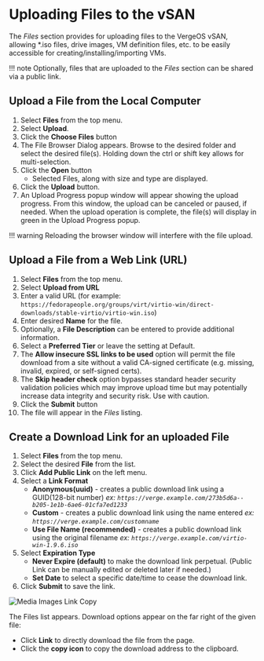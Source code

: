 # Uploading Files to the vSAN 

The *Files* section provides for uploading files to the VergeOS vSAN, allowing *.iso files, drive images, VM definition files, etc. to be easily accessible for creating/installing/importing VMs.  

!!! note
    Optionally, files that are uploaded to the *Files* section can be shared via a public link.

## Upload a File from the Local Computer

1. Select **Files** from the top menu.
2. Select **Upload**.
3. Click the **Choose Files** button
4. The File Browser Dialog appears. Browse to the desired folder and select the desired file(s). Holding down the ctrl or shift key allows for multi-selection.
5. Click the **Open** button
    - Selected Files, along with size and type are displayed.
6. Click the **Upload** button.
7. An Upload Progress popup window will appear showing the upload progress. From this window, the upload can be canceled or paused, if needed. When the upload operation is complete, the file(s) will display in green in the Upload Progress popup.

!!! warning
    Reloading the browser window will interfere with the file upload.

## Upload a File from a Web Link (URL)

1. Select **Files** from the top menu.
2. Select **Upload from URL**
3. Enter a valid URL (for example: `https://fedorapeople.org/groups/virt/virtio-win/direct-downloads/stable-virtio/virtio-win.iso`)
4. Enter desired **Name** for the file.
5. Optionally, a **File Description** can be entered to provide additional information.
6. Select a **Preferred Tier** or leave the setting at Default.
7. The **Allow insecure SSL links to be used** option will permit the file download from a site without a valid CA-signed certificate (e.g. missing, invalid, expired, or self-signed certs).
8. The **Skip header check** option bypasses standard header security validation policies which may improve upload time but may potentially increase data integrity and security risk.  Use with caution.   
9. Click the **Submit** button
10. The file will appear in the *Files* listing.

## Create a Download Link for an uploaded File

1. Select **Files** from the top menu.
3. Select the desired **File** from the list.
4. Click **Add Public Link** on the left menu.
5. Select a **Link Format**
    - **Anonymous(uuid)** - creates a public download link using a GUID(128-bit number)
      *ex: `https://verge.example.com/273b5d6a--b205-1e1b-6ae6-01cfa7ed1233`*
    - **Custom** - creates a public download link using the name entered
      *ex: `https://verge.example.com/customname`*
    - **Use File Name (recommended)** - creates a public download link using the original filename
      *ex: `https://verge.example.com/virtio-win-1.9.6.iso`*
6. Select **Expiration Type**
    - **Never Expire (default)** to make the download link perpetual. (Public Link can be manually edited or deleted later if needed.)
    - **Set Date** to select a specific date/time to cease the download link.
7. Click **Submit** to save the link.

![Media Images Link Copy](/product-guide/screenshots/mediaimages-link-copy.png)

The Files list appears. Download options appear on the far right of the given file:

- Click **Link** to directly download the file from the page.
- Click the **copy icon** to copy the download address to the clipboard.
